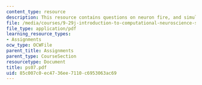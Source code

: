 ```yaml
---
content_type: resource
description: This resource contains questions on neuron fire, and simulation.
file: /media/courses/9-29j-introduction-to-computational-neuroscience-spring-2004/85c007c0ec4736ee7110c6953063ac69_ps07.pdf
file_type: application/pdf
learning_resource_types:
- Assignments
ocw_type: OCWFile
parent_title: Assignments
parent_type: CourseSection
resourcetype: Document
title: ps07.pdf
uid: 85c007c0-ec47-36ee-7110-c6953063ac69
---
```

